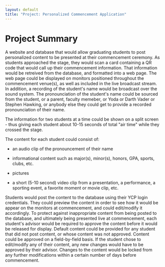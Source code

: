 ```yaml
---
layout: default
title: "Project: Personalized Commencement Application"
---
```


Project Summary
===============
A website and database that would allow graduating students to post personalized content to be presented at their commencement ceremony.  As students approached the stage, they would scan a card containing a QR code that would call up their commencement information.  That information would be retreived from the database, and formatted into a web page.  The web page could be displayed on monitors positioned throughout the commencement venue(s), as well as included in the live broadcast stream.  In addition, a recording of the student's name would be broadcast over the sound system.  The pronounciation of the student's name could be sourced from the student, or a parent, faculty memeber, or Yoda or Darth Vader or Stephen Hawking, or anybody else they could get to provide a recorded pronounciation of their name.

The information for two students at a time could be shown on a split screen - thus giving each student about 10-15 seconds of total "air time" while they crossed the stage.

The content for each student could consist of:

* an audio clip of the pronouncement of their name

* informational content such as major(s), minor(s), honors, GPA, sports, clubs, etc.

* pictures

* a short (5-10 second) video clip from a presentation, a performance, a sporting event, a favorite moment or movie clip, etc.

Students would post the content to the database using their YCP login credentials.  They could preview the content in order to see how it would be appear on the monitors at commencement, and could edit/modify it accordingly.  To protect against inappropriate content from being posted to the database, and ultimately being presented live at commencement, each student's advisor would be required to approve the content before it would be released for display.  Default content could be provided for any student that did not post content, or whose content was not approved.  Content could be approved on a field-by-field basis.  If the student chose to edit/modify any of their content, any new changes would have to be approved by their advisor.  Changes to the content would be locked from any further modifications within a certain number of days before commencement.




